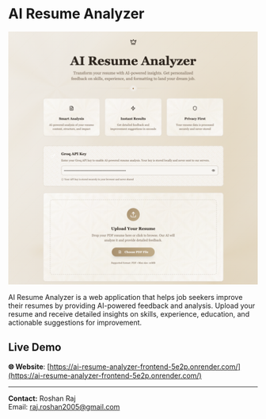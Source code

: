# AI Resume Analyzer


![Resume Analyzer Dashboard](public/ResumeAnalyzer.png)

AI Resume Analyzer is a web application that helps job seekers improve their resumes by providing AI-powered feedback and analysis. Upload your resume and receive detailed insights on skills, experience, education, and actionable suggestions for improvement.

## Live Demo

**🌐 Website**: [https://ai-resume-analyzer-frontend-5e2p.onrender.com/](https://ai-resume-analyzer-frontend-5e2p.onrender.com/)

---

**Contact:**
Roshan Raj  
Email: raj.roshan2005@gmail.com
